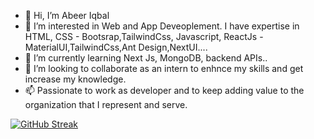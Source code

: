 - 👋 Hi, I’m Abeer Iqbal
- 👀 I’m interested in Web and App Deveoplement. I have expertise in HTML, CSS - Bootsrap,TailwindCss, Javascript, ReactJs - MaterialUI,TailwindCss,Ant Design,NextUI....
- 🌱 I’m currently learning  Next Js, MongoDB, backend APIs..
- 💞️ I’m looking to collaborate as an intern to enhnce my skills and get increase my knowledge.
- 📫 Passionate to work as developer and to keep adding value to the organization that I represent and serve.
<!---
abeer025/abeer025 is a ✨ special ✨ repository because its `README.md` (this file) appears on your GitHub profile.
You can click the Preview link to take a look at your changes.
--->
[![GitHub Streak](https://streak-stats.demolab.com/?user=abeer025)](https://git.io/streak-stats)
